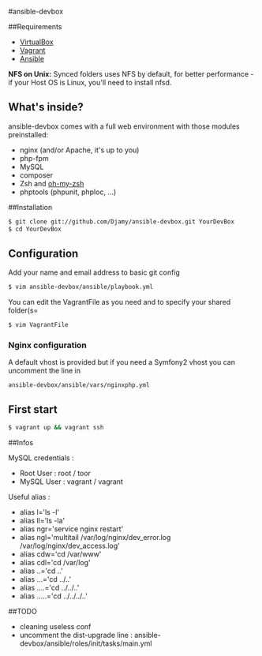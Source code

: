 #ansible-devbox

##Requirements

* [VirtualBox](https://www.virtualbox.org/)
* [Vagrant](http://www.vagrantup.com/)
* [Ansible](http://docs.ansible.com/intro_installation.html)

**NFS on Unix:** Synced folders uses NFS by default, for better performance - if your Host OS is Linux, you'll need to install nfsd.

## What's inside?
ansible-devbox comes with a full web environment with those modules preinstalled:

* nginx (and/or Apache, it's up to you)
* php-fpm
* MySQL
* composer
* Zsh and [oh-my-zsh](https://github.com/robbyrussell/oh-my-zsh)
* phptools (phpunit, phploc, ...)

##Installation

```bash
$ git clone git://github.com/Djamy/ansible-devbox.git YourDevBox
$ cd YourDevBox
```

## Configuration

Add your name and email address to basic git config

```bash
$ vim ansible-devbox/ansible/playbook.yml
```

You can edit the VagrantFile as you need and to specify your shared folder(s=

```bash
$ vim VagrantFile
```

### Nginx configuration
A default vhost is provided but if you need a Symfony2 vhost you can uncomment the line in

    ansible-devbox/ansible/vars/nginxphp.yml

## First start

```bash
$ vagrant up && vagrant ssh
```

##Infos

MySQL credentials :
* Root User : root / toor
* MySQL User : vagrant / vagrant

Useful alias :
* alias l='ls -l'
* alias ll='ls -la'
* alias ngr='service nginx restart'
* alias ngl='multitail /var/log/nginx/dev_error.log /var/log/nginx/dev_access.log'
* alias cdw='cd /var/www'
* alias cdl='cd /var/log'
* alias ..='cd ..'
* alias ...='cd ../..'
* alias ....='cd ../../..'
* alias .....='cd ../../../..'

##TODO

* cleaning useless conf
* uncomment the dist-upgrade line : ansible-devbox/ansible/roles/init/tasks/main.yml
